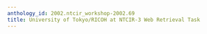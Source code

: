 ```yaml
---
anthology_id: 2002.ntcir_workshop-2002.69
title: University of Tokyo/RICOH at NTCIR-3 Web Retrieval Task
---
```

